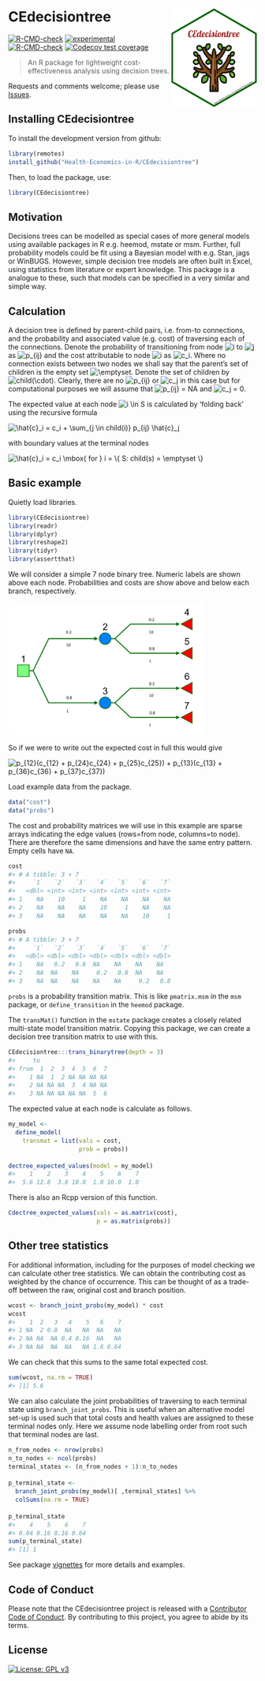 
# CEdecisiontree <img src="man/figures/hexbadge.png" style="float:right; height:200px;">

<!-- badges: start -->

[![R-CMD-check](https://github.com/Health-Economics-in-R/CEdecisiontree/workflows/R-CMD-check/badge.svg)](https://github.com/Health-Economics-in-R/CEdecisiontree/actions)
[![experimental](http://badges.github.io/stability-badges/dist/experimental.svg)](http://github.com/badges/stability-badges)
[![R-CMD-check](https://github.com/Health-Economics-in-R/CEdecisiontree/actions/workflows/R-CMD-check.yaml/badge.svg)](https://github.com/Health-Economics-in-R/CEdecisiontree/actions/workflows/R-CMD-check.yaml)
[![Codecov test
coverage](https://codecov.io/gh/Health-Economics-in-R/CEdecisiontree/branch/dev/graph/badge.svg)](https://app.codecov.io/gh/Health-Economics-in-R/CEdecisiontree?branch=dev)
<!-- badges: end -->

<!-- README.md is generated from README.Rmd. Please edit that file -->

> An R package for lightweight cost-effectiveness analysis using
> decision trees.

Requests and comments welcome; please use
[Issues](https://github.com/n8thangreen/CEdecisiontree/issues).

## Installing CEdecisiontree

To install the development version from github:

``` r
library(remotes)
install_github("Health-Economics-in-R/CEdecisiontree")
```

Then, to load the package, use:

``` r
library(CEdecisiontree)
```

## Motivation

Decisions trees can be modelled as special cases of more general models
using available packages in R e.g. heemod, mstate or msm. Further, full
probability models could be fit using a Bayesian model with e.g. Stan,
jags or WinBUGS. However, simple decision tree models are often built in
Excel, using statistics from literature or expert knowledge. This
package is a analogue to these, such that models can be specified in a
very similar and simple way.

## Calculation

A decision tree is defined by parent-child pairs, i.e. from-to
connections, and the probability and associated value (e.g. cost) of
traversing each of the connections. Denote the probability of
transitioning from node
![i](https://latex.codecogs.com/png.image?%5Cdpi%7B110%7D&space;%5Cbg_white&space;i "i")
to
![j](https://latex.codecogs.com/png.image?%5Cdpi%7B110%7D&space;%5Cbg_white&space;j "j")
as
![p\_{ij}](https://latex.codecogs.com/png.image?%5Cdpi%7B110%7D&space;%5Cbg_white&space;p_%7Bij%7D "p_{ij}")
and the cost attributable to node
![i](https://latex.codecogs.com/png.image?%5Cdpi%7B110%7D&space;%5Cbg_white&space;i "i")
as
![c_i](https://latex.codecogs.com/png.image?%5Cdpi%7B110%7D&space;%5Cbg_white&space;c_i "c_i").
Where no connection exists between two nodes we shall say that the
parent’s set of children is the empty set
![\emptyset](https://latex.codecogs.com/png.image?%5Cdpi%7B110%7D&space;%5Cbg_white&space;%5Cemptyset "\emptyset").
Denote the set of children by
![child(\cdot)](https://latex.codecogs.com/png.image?%5Cdpi%7B110%7D&space;%5Cbg_white&space;child%28%5Ccdot%29 "child(\cdot)").
Clearly, there are no
![p\_{ij}](https://latex.codecogs.com/png.image?%5Cdpi%7B110%7D&space;%5Cbg_white&space;p_%7Bij%7D "p_{ij}")
or
![c_j](https://latex.codecogs.com/png.image?%5Cdpi%7B110%7D&space;%5Cbg_white&space;c_j "c_j")
in this case but for computational purposes we will assume that
![p\_{ij} = NA](https://latex.codecogs.com/png.image?%5Cdpi%7B110%7D&space;%5Cbg_white&space;p_%7Bij%7D%20%3D%20NA "p_{ij} = NA")
and
![c_j = 0](https://latex.codecogs.com/png.image?%5Cdpi%7B110%7D&space;%5Cbg_white&space;c_j%20%3D%200 "c_j = 0").

The expected value at each node
![i \in S](https://latex.codecogs.com/png.image?%5Cdpi%7B110%7D&space;%5Cbg_white&space;i%20%5Cin%20S "i \in S")
is calculated by ‘folding back’ using the recursive formula

<img src="https://latex.codecogs.com/svg.image?\hat{c}_i&space;=&space;c_i&space;&plus;&space;\sum_{j&space;\in&space;child(i)}&space;p_{ij}&space;\hat{c}_j" title="\hat{c}_i = c_i + \sum_{j \in child(i)} p_{ij} \hat{c}_j" />

with boundary values at the terminal nodes

<img src="https://latex.codecogs.com/svg.image?\hat{c}_i&space;=&space;c_i&space;\mbox{&space;for&space;}&space;i&space;=&space;\{&space;S:&space;child(s)&space;=&space;\emptyset&space;\}" title="\hat{c}_i = c_i \mbox{ for } i = \{ S: child(s) = \emptyset \}" />

## Basic example

Quietly load libraries.

``` r
library(CEdecisiontree)
library(readr)
library(dplyr)
library(reshape2)
library(tidyr)
library(assertthat)
```

We will consider a simple 7 node binary tree. Numeric labels are shown
above each node. Probabilities and costs are show above and below each
branch, respectively.

<img src="https://raw.githubusercontent.com/Health-Economics-in-R/CEdecisiontree/dev/man/figures/README_decisiontree_silverdecisions.png" width="400px" />

So if we were to write out the expected cost in full this would give

<img src="https://latex.codecogs.com/svg.image?p_{12}(c_{12}&space;&plus;&space;p_{24}c_{24}&space;&plus;&space;p_{25}c_{25})&space;&plus;&space;p_{13}(c_{13}&space;&plus;&space;p_{36}c_{36}&space;&plus;&space;p_{37}c_{37})" title="p_{12}(c_{12} + p_{24}c_{24} + p_{25}c_{25}) + p_{13}(c_{13} + p_{36}c_{36} + p_{37}c_{37})" />

Load example data from the package.

``` r
data("cost")
data("probs")
```

The cost and probability matrices we will use in this example are sparse
arrays indicating the edge values (rows=from node, columns=to node).
There are therefore the same dimensions and have the same entry pattern.
Empty cells have `NA`.

``` r
cost
#> # A tibble: 3 × 7
#>     `1`   `2`   `3`   `4`   `5`   `6`   `7`
#>   <dbl> <int> <int> <int> <int> <int> <int>
#> 1    NA    10     1    NA    NA    NA    NA
#> 2    NA    NA    NA    10     1    NA    NA
#> 3    NA    NA    NA    NA    NA    10     1
```

``` r
probs
#> # A tibble: 3 × 7
#>     `1`   `2`   `3`   `4`   `5`   `6`   `7`
#>   <dbl> <dbl> <dbl> <dbl> <dbl> <dbl> <dbl>
#> 1    NA   0.2   0.8  NA    NA    NA    NA  
#> 2    NA  NA    NA     0.2   0.8  NA    NA  
#> 3    NA  NA    NA    NA    NA     0.2   0.8
```

`probs` is a probability transition matrix. This is like `pmatrix.msm`
in the `msm` package, or `define_transition` in the `heemod` package.

The `transMat()` function in the `mstate` package creates a closely
related multi-state model transition matrix. Copying this package, we
can create a decision tree transition matrix to use with this.

``` r
CEdecisiontree:::trans_binarytree(depth = 3)
#>     to
#> from  1  2  3  4  5  6  7
#>    1 NA  1  2 NA NA NA NA
#>    2 NA NA NA  3  4 NA NA
#>    3 NA NA NA NA NA  5  6
```

The expected value at each node is calculate as follows.

``` r
my_model <-
  define_model(
    transmat = list(vals = cost,
                    prob = probs))

dectree_expected_values(model = my_model)
#>    1    2    3    4    5    6    7 
#>  5.6 12.8  3.8 10.0  1.0 10.0  1.0
```

There is also an Rcpp version of this function.

``` r
Cdectree_expected_values(vals = as.matrix(cost),
                         p = as.matrix(probs))
```

## Other tree statistics

For additional information, including for the purposes of model checking
we can calculate other tree statistics. We can obtain the contributing
cost as weighted by the chance of occurrence. This can be thought of as
a trade-off between the raw, original cost and branch position.

``` r
wcost <- branch_joint_probs(my_model) * cost
wcost
#>    1  2   3   4    5   6    7
#> 1 NA  2 0.8  NA   NA  NA   NA
#> 2 NA NA  NA 0.4 0.16  NA   NA
#> 3 NA NA  NA  NA   NA 1.6 0.64
```

We can check that this sums to the same total expected cost.

``` r
sum(wcost, na.rm = TRUE)
#> [1] 5.6
```

We can also calculate the joint probabilities of traversing to each
terminal state using `branch_joint_probs`. This is useful when an
alternative model set-up is used such that total costs and health values
are assigned to these terminal nodes only. Here we assume node labelling
order from root such that terminal nodes are last.

``` r
n_from_nodes <- nrow(probs)
n_to_nodes <- ncol(probs)
terminal_states <- (n_from_nodes + 1):n_to_nodes

p_terminal_state <-
  branch_joint_probs(my_model)[ ,terminal_states] %>%
  colSums(na.rm = TRUE)

p_terminal_state
#>    4    5    6    7 
#> 0.04 0.16 0.16 0.64
sum(p_terminal_state)
#> [1] 1
```

See package
[vignettes](https://health-economics-in-r.github.io/CEdecisiontree/articles/)
for more details and examples.

## Code of Conduct

Please note that the CEdecisiontree project is released with a
[Contributor Code of
Conduct](https://contributor-covenant.org/version/2/0/CODE_OF_CONDUCT.html).
By contributing to this project, you agree to abide by its terms.

## License

[![License: GPL
v3](https://img.shields.io/badge/License-GPLv3-blue.svg)](https://www.gnu.org/licenses/gpl-3.0)
